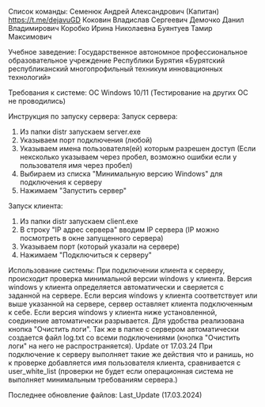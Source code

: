 Список команды:
Семенюк Андрей Александрович (Капитан) https://t.me/dejavuGD
Коковин Владислав Сергеевич
Демочко Данил Владимирович
Коробко Ирина Николаевна
Буянтуев Тамир Максимович

Учебное заведение:
Государственное автономное профессиональное образовательное учреждение Республики Бурятия «Бурятский республиканский многопрофильный техникум инновационных технологий»

Требования к системе:
ОС Windows 10/11
(Тестирование на других ОС не проводились)

Инструкция по запуску сервера:
Запуск сервера:
1. Из папки distr запускаем server.exe
2. Указываем порт подключения (любой)
3. Указываем имена пользователя(ей) которым разрешен доступ (Если нексколько указываем через пробел, возможно ошибки если у пользователя имя через пробел)
4. Выбираем из списка "Минимальную версию Windows" для подключения к серверу
5. Нажимаем "Запустить сервер"

Запуск клиента:
1. Из папки distr запускаем client.exe
2. В строку "IP адрес сервера" вводим IP сервера (IP можно посмотреть в окне запущенного сервера)
3. Указываем порт (который указали на сервере)
4. Нажимаем "Подключиться к серверу"

Использование системы:
При подключении клиента к серверу, происходит проверка минимальной версии windows у клиента. Версия windows у клиента определяется автоматически и сверяется с заданной на сервере. Если версия windows у клиента соответствует или выше указанной на сервере, сервер оставляет клиента подключенным к себе. Если версия windows у клиента ниже установленной, соединение автоматически разрывается. Для удобства реализована кнопка "Очистить логи". Так же в папке с сервером автоматически создается файл log.txt со всеми подключениями (кнопка "Очистить логи" на него не распространяется).
Update от 17.03.24
При подключение к серверу выполняет такие же действия что и ранишь, но к проверке добавляется имя пользователя клиента, сравнивается с user_white_list (проверки не будет если операционная система не выполняет минимальным требованиям сервера.)

Последнее обновление файлов:
Last_Update (17.03.2024)
